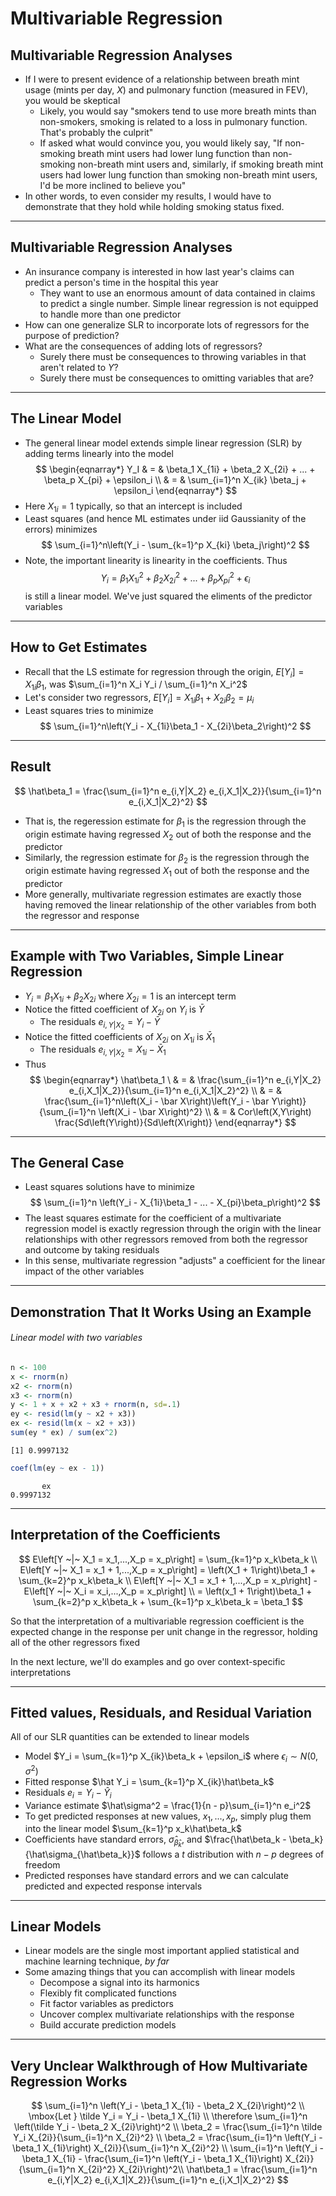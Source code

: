 # Multivariable Regression



## Multivariable Regression Analyses

- If I were to present evidence of a relationship between breath mint usage (mints per day, $X$) and pulmonary function (measured in FEV), you would be skeptical
    - Likely, you would say "smokers tend to use more breath mints than non-smokers, smoking is related to a loss in pulmonary function. That's probably the culprit"
    - If asked what would convince you, you would likely say, "If non-smoking breath mint users had lower lung function than non-smoking non-breath mint users and, similarly, if smoking breath mint users had lower lung function than smoking non-breath mint users, I'd be more inclined to believe you"
- In other words, to even consider my results, I would have to demonstrate that they hold while holding smoking status fixed.

---

## Multivariable Regression Analyses

- An insurance company is interested in how last year's claims can predict a person's time in the hospital this year
    - They want to use an enormous amount of data contained in claims to predict a single number. Simple linear regression is not equipped to handle more than one predictor
- How can one generalize SLR to incorporate lots of regressors for the purpose of prediction?
- What are the consequences of adding lots of regressors?
    - Surely there must be consequences to throwing variables in that aren't related to $Y$?
    - Surely there must be consequences to omitting variables that are?
    
---

## The Linear Model

- The general linear model extends simple linear regression (SLR) by adding terms linearly into the model
$$
\begin{eqnarray*}
Y_I & = & \beta_1 X_{1i} + \beta_2 X_{2i} + ... + \beta_p X_{pi} + \epsilon_i \\
& = & \sum_{i=1}^n X_{ik} \beta_j + \epsilon_i
\end{eqnarray*}
$$
- Here $X_{1i} = 1$ typically, so that an intercept is included
- Least squares (and hence ML estimates under iid Gaussianity of the errors) minimizes
$$
\sum_{i=1}^n\left(Y_i - \sum_{k=1}^p X_{ki} \beta_j\right)^2
$$
- Note, the important linearity is linearity in the coefficients. Thus
$$
Y_i = \beta_1 X_{1i}^2 + \beta_2 X_{2i}^2 + ... + \beta_p X_{pi}^2 + \epsilon_i
$$
is still a linear model. We've just squared the eliments of the predictor variables

---

## How to Get Estimates

- Recall that the LS estimate for regression through the origin, $E\left[Y_i\right] = X_{1i} \beta_1$, was $\sum_{i=1}^n X_i Y_i / \sum_{i=1}^n X_i^2$
- Let's consider two regressors, $E\left[Y_i\right] = X_{1i} \beta_1 + X_{2i} \beta_2 = \mu_i$
- Least squares tries to minimize
$$
\sum_{i=1}^n\left(Y_i - X_{1i}\beta_1 - X_{2i}\beta_2\right)^2
$$

---

## Result

$$
\hat\beta_1 = \frac{\sum_{i=1}^n e_{i,Y|X_2} e_{i,X_1|X_2}}{\sum_{i=1}^n e_{i,X_1|X_2}^2}
$$

- That is, the regeression estimate for $\beta_1$ is the regression through the origin estimate having regressed $X_2$ out of both the response and the predictor
- Similarly, the regression estimate for $\beta_2$ is the regression through the origin estimate having regressed $X_1$ out of both the response and the predictor
- More generally, multivariate regression estimates are exactly those having removed the linear relationship of the other variables from both the regressor and response

---

## Example with Two Variables, Simple Linear Regression

- $Y_i = \beta_1 X_{1i} + \beta_2 X_{2i}$ where $X_{2i} = 1$ is an intercept term
- Notice the fitted coefficient of $X_{2i}$ on $Y_i$ is $\bar Y$
    - The residuals $e_{i,Y|X_2} = Y_i - \bar Y$
- Notice the fitted coefficients of $X_{2i}$ on $X_{1i}$ is $\bar X_1$
    - The residuals $e_{i,Y|X_2} = X_{1i} - \bar X_1$
- Thus
$$
\begin{eqnarray*}
\hat\beta_1 \
& = & \frac{\sum_{i=1}^n e_{i,Y|X_2} e_{i,X_1|X_2}}{\sum_{i=1}^n e_{i,X_1|X_2}^2} \\
& = & \frac{\sum_{i=1}^n\left(X_i - \bar X\right)\left(Y_i - \bar Y\right)}{\sum_{i=1}^n \left(X_i - \bar X\right)^2} \\
& = & Cor\left(X,Y\right) \frac{Sd\left(Y\right)}{Sd\left(X\right)}
\end{eqnarray*}
$$

---

## The General Case

- Least squares solutions have to minimize
$$
\sum_{i=1}^n \left(Y_i - X_{1i}\beta_1 - ... - X_{pi}\beta_p\right)^2
$$
- The least squares estimate for the coefficient of a multivariate regression model is exactly regression through the origin with the linear relationships with other regressors removed from both the regressor and outcome by taking residuals
- In this sense, multivariate regression "adjusts" a coefficient for the linear impact of the other variables

---

## Demonstration That It Works Using an Example

###### Linear model with two variables


```r
n <- 100
x <- rnorm(n)
x2 <- rnorm(n)
x3 <- rnorm(n)
y <- 1 + x + x2 + x3 + rnorm(n, sd=.1)
ey <- resid(lm(y ~ x2 + x3))
ex <- resid(lm(x ~ x2 + x3))
sum(ey * ex) / sum(ex^2)
```

```
[1] 0.9997132
```

```r
coef(lm(ey ~ ex - 1))
```

```
       ex 
0.9997132 
```

---

## Interpretation of the Coefficients

$$
E\left[Y ~|~ X_1 = x_1,...,X_p = x_p\right] = \sum_{k=1}^p x_k\beta_k \\
E\left[Y ~|~ X_1 = x_1 + 1,...,X_p = x_p\right] = \left(X_1 + 1\right)\beta_1 + \sum_{k=2}^p x_k\beta_k \\
E\left[Y ~|~ X_1 = x_1 + 1,...,X_p = x_p\right] - E\left[Y ~|~ X_i = x_i,...,X_p = x_p\right] \\
= \left(x_1 + 1\right)\beta_1 + \sum_{k=2}^p x_k\beta_k + \sum_{k=1}^p x_k\beta_k = \beta_1
$$

So that the interpretation of a multivariable regression coefficient is the expected change in the response per unit change in the regressor, holding all of the other regressors fixed

In the next lecture, we'll do examples and go over context-specific interpretations

---

## Fitted values, Residuals, and Residual Variation

All of our SLR quantities can be extended to linear models

- Model $Y_i = \sum_{k=1}^p X_{ik}\beta_k + \epsilon_i$ where $\epsilon_i \sim N\left(0,\sigma^2\right)$
- Fitted response $\hat Y_i = \sum_{k=1}^p X_{ik}\hat\beta_k$
- Residuals $e_i = Y_i - \hat Y_i$
- Variance estimate $\hat\sigma^2 = \frac{1}{n - p}\sum_{i=1}^n e_i^2$
- To get predicted responses at new values, $x_1,...,x_p$, simply plug them into the linear model $\sum_{k=1}^p x_k\hat\beta_k$
- Coefficients have standard errors, $\hat\sigma_{\hat\beta_k}$, and $\frac{\hat\beta_k - \beta_k}{\hat\sigma_{\hat\beta_k}}$ follows a $t$ distribution with $n - p$ degrees of freedom
- Predicted responses have standard errors and we can calculate predicted and expected response intervals

---

## Linear Models

- Linear models are the single most important applied statistical and machine learning technique, _by far_
- Some amazing things that you can accomplish with linear models
    - Decompose a signal into its harmonics
    - Flexibly fit complicated functions
    - Fit factor variables as predictors
    - Uncover complex multivariate relationships with the response
    - Build accurate prediction models
    
---

## Very Unclear Walkthrough of How Multivariate Regression Works

$$
\sum_{i=1}^n \left(Y_i - \beta_1 X_{1i} - \beta_2 X_{2i}\right)^2 \\
\mbox{Let } \tilde Y_i = Y_i - \beta_1 X_{1i} \\
\therefore \sum_{i=1}^n \left(\tilde Y_i - \beta_2 X_{2i}\right)^2 \\
\beta_2 = \frac{\sum_{i=1}^n \tilde Y_i X_{2i}}{\sum_{i=1}^n X_{2i}^2} \\
\beta_2 = \frac{\sum_{i=1}^n \left(Y_i - \beta_1 X_{1i}\right) X_{2i}}{\sum_{i=1}^n X_{2i}^2} \\
\sum_{i=1}^n \left(Y_i - \beta_1 X_{1i} - \frac{\sum_{i=1}^n \left(Y_i - \beta_1 X_{1i}\right) X_{2i}}{\sum_{i=1}^n X_{2i}^2} X_{2i}\right)^2\\
\hat\beta_1 = \frac{\sum_{i=1}^n e_{i,Y|X_2} e_{i,X_1|X_2}}{\sum_{i=1}^n e_{i,X_1|X_2}^2}
$$
